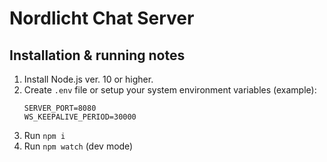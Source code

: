 # Nordlicht Chat Server

## Installation & running notes

1. Install Node.js ver. 10 or higher.
1. Create `.env` file or setup your system environment variables (example):
   ```env
   SERVER_PORT=8080
   WS_KEEPALIVE_PERIOD=30000
   ```
1. Run `npm i`
1. Run `npm watch` (dev mode)
